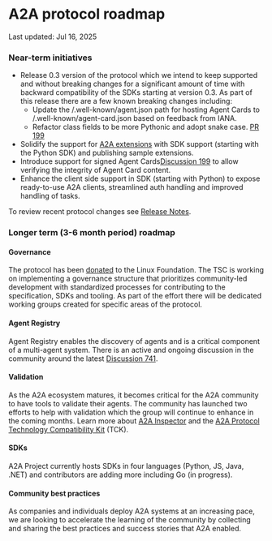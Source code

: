 # A2A protocol roadmap 

Last updated: Jul 16, 2025

### Near-term initiatives

- Release 0.3 version of the protocol which we intend to keep supported and without breaking changes for a significant amount of time with backward compatibility of the SDKs starting at version 0.3. As part of this release there are a few known breaking changes including:
    - Update the /.well-known/agent.json path for hosting Agent Cards to /.well-known/agent-card.json based on feedback from IANA.
    - Refactor class fields to be more Pythonic and adopt snake case. [PR 199](https://github.com/a2aproject/a2a-python/pull/199)
- Solidify the support for [A2A extensions](https://a2aproject.github.io/A2A/latest/) with SDK support (starting with the Python SDK) and publishing sample extensions.  
- Introduce support for signed Agent Cards[Discussion 199](https://github.com/a2aproject/A2A/discussions/199#discussioncomment-13770576) to allow verifying the integrity of Agent Card content.  
- Enhance the client side support in SDK (starting with Python) to expose ready-to-use A2A clients, streamlined auth handling and improved handling of tasks.

To review recent protocol changes see [Release Notes](https://github.com/a2aproject/A2A/releases).

### Longer term (3-6 month period) roadmap

#### Governance 

The protocol has been [donated](https://www.linuxfoundation.org/press/linux-foundation-launches-the-agent2agent-protocol-project-to-enable-secure-intelligent-communication-between-ai-agents) to the Linux Foundation. The TSC is working on implementing a governance structure that prioritizes community-led development with standardized processes for contributing to the specification, SDKs and tooling. As part of the effort there will be dedicated working groups created for specific areas of the protocol. 

#### Agent Registry 

Agent Registry enables the discovery of agents and is a critical component of a multi-agent system. There is an active and ongoing discussion in the community around the latest [Discussion 741](https://github.com/a2aproject/A2A/discussions/741).

#### Validation

As the A2A ecosystem matures, it becomes critical for the A2A community to have tools to validate their agents. The community has launched two efforts to help with validation which the group will continue to enhance in the coming months. Learn more about [A2A Inspector](https://github.com/a2aproject/a2a-inspector) and the [A2A Protocol Technology Compatibility Kit](https://github.com/a2aproject/a2a-tck) (TCK).

#### SDKs

A2A Project currently hosts SDKs in four languages (Python, JS, Java, .NET) and contributors are adding more including Go (in progress). 

#### Community best practices

As companies and individuals deploy A2A systems at an increasing pace, we are looking to accelerate the learning of the community by collecting and sharing the best practices and success stories that A2A enabled.